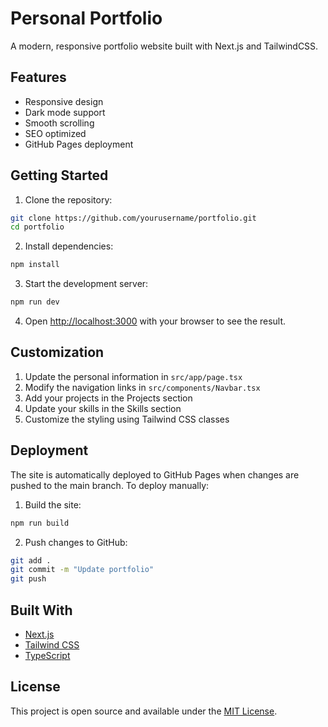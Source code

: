 # Personal Portfolio

A modern, responsive portfolio website built with Next.js and TailwindCSS.

## Features

- Responsive design
- Dark mode support
- Smooth scrolling
- SEO optimized
- GitHub Pages deployment

## Getting Started

1. Clone the repository:

```bash
git clone https://github.com/yourusername/portfolio.git
cd portfolio
```

2. Install dependencies:

```bash
npm install
```

3. Start the development server:

```bash
npm run dev
```

4. Open [http://localhost:3000](http://localhost:3000) with your browser to see the result.

## Customization

1. Update the personal information in `src/app/page.tsx`
2. Modify the navigation links in `src/components/Navbar.tsx`
3. Add your projects in the Projects section
4. Update your skills in the Skills section
5. Customize the styling using Tailwind CSS classes

## Deployment

The site is automatically deployed to GitHub Pages when changes are pushed to the main branch. To deploy manually:

1. Build the site:

```bash
npm run build
```

2. Push changes to GitHub:

```bash
git add .
git commit -m "Update portfolio"
git push
```

## Built With

- [Next.js](https://nextjs.org/)
- [Tailwind CSS](https://tailwindcss.com/)
- [TypeScript](https://www.typescriptlang.org/)

## License

This project is open source and available under the [MIT License](LICENSE).
